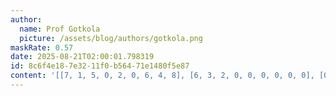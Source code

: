 ```yaml
---
author:
  name: Prof Gotkola
  picture: /assets/blog/authors/gotkola.png
maskRate: 0.57
date: 2025-08-21T02:00:01.798319
id: 8c6f4e18-7e32-11f0-b564-71e1480f5e87
content: '[[7, 1, 5, 0, 2, 0, 6, 4, 8], [6, 3, 2, 0, 0, 0, 0, 0, 0], [0, 9, 0, 0, 7, 0, 0, 0, 0], [3, 2, 0, 0, 0, 0, 0, 0, 0], [0, 4, 0, 0, 3, 0, 2, 9, 0], [0, 5, 0, 2, 0, 0, 3, 8, 0], [2, 0, 3, 0, 0, 0, 0, 6, 0], [0, 0, 0, 5, 8, 6, 0, 2, 3], [5, 6, 0, 3, 0, 0, 8, 7, 0]]'
---
```

